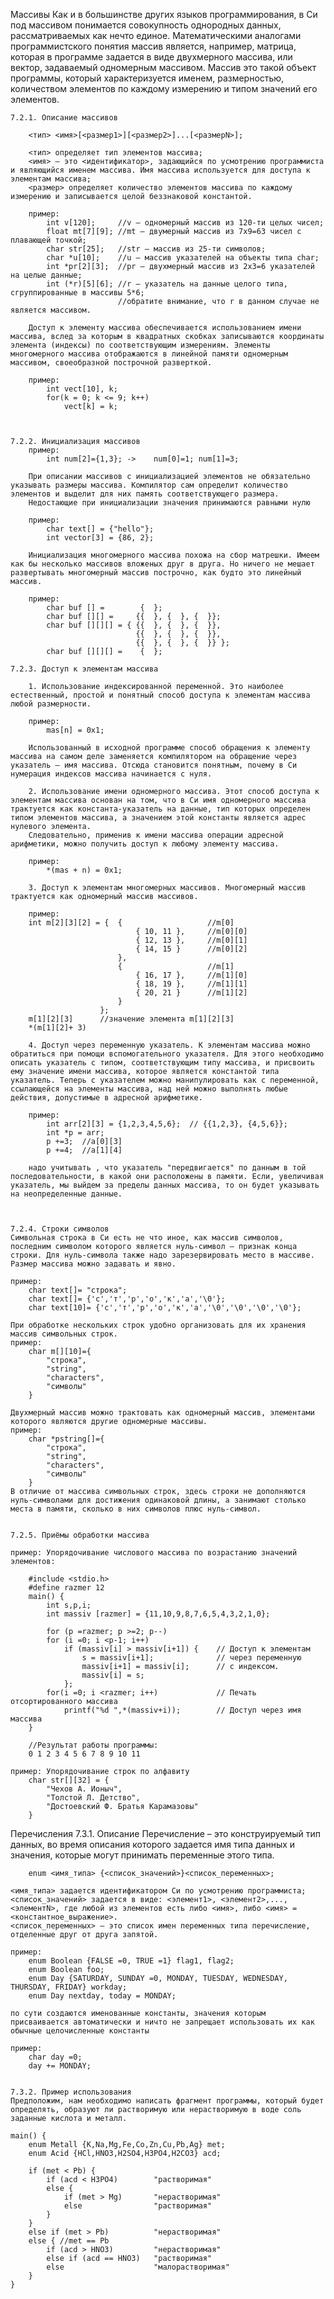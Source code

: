 Массивы
	Как и в большинстве других языков программирования, в Си под массивом понимается совокупность однородных данных, рассматриваемых как нечто единое. Математическими аналогами программистского понятия массив является, например, матрица, которая в программе задается в виде двухмерного массива, или вектор, задаваемый одномерным массивом. Массив это такой объект программы, который характеризуется именем, размерностью, количеством элементов по каждому измерению и типом значений его элементов.




	7.2.1. Описание массивов

		<тип> <имя>[<размер1>][<размер2>]...[<размерN>];

		<тип> определяет тип элементов массива;
		<имя> – это <идентификатор>, задающийся по усмотрению программиста и являющийся именем массива. Имя массива используется для доступа к элементам массива;
		<размер> определяет количество элементов массива по каждому измерению и записывается целой беззнаковой константой.

		пример:
			int v[120];		//v – одномерный массив из 120-ти целых чисел;
			float mt[7][9];	//mt – двумерный массив из 7x9=63 чисел с плавающей точкой;
			char str[25];	//str – массив из 25-ти символов;
			char *u[10];	//u – массив указателей на объекты типа char;
			int *pr[2][3];	//pr – двухмерный массив из 2х3=6 указателей на целые данные;
			int (*r)[5][6];	//r – указатель на данные целого типа, сгруппированные в массивы 5*6;
							//обратите внимание, что r в данном случае не является массивом.

		Доступ к элементу массива обеспечивается использованием имени массива, вслед за которым в квадратных скобках записываются координаты элемента (индексы) по соответствующим измерениям. Элементы многомерного массива отображаются в линейной памяти одномерным массивом, своеобразной построчной разверткой.

		пример:
			int vect[10], k;
			for(k = 0; k <= 9; k++)
				vect[k] = k;



	7.2.2. Инициализация массивов
		пример:
			int num[2]={1,3}; -> 	num[0]=1; num[1]=3;

		При описании массивов с инициализацией элементов не обязательно указывать размеры массива. Компилятор сам определит количество элементов и выделит для них память соответствующего размера.
		Недостающие при инициализации значения принимаются равными нулю

		пример:
			char text[] = {"hello"};
			int vector[3] = {86, 2};

		Инициализация многомерного массива похожа на сбор матрешки. Имеем как бы несколько массивов вложеных друг в друга. Но ничего не мешает развертывать многомерный массив построчно, как будто это линейный массив.

		пример:
			char buf [] =        {  };
			char buf [][] =     {{  }, {  }, {  }};
			char buf [][][] = { {{  }, {  }, {  }},
								{{  }, {  }, {  }},
								{{  }, {  }, {  }} };
			char buf [][][] =    {  };

	7.2.3. Доступ к элементам массива

		1. Использование индексированной переменной. Это наиболее естественный, простой и понятный способ доступа к элементам массива любой размерности.

		пример:
			mas[n] = 0x1;

		Использованный в исходной программе способ обращения к элементу массива на самом деле заменяется компилятором на обращение через указатель – имя массива. Отсюда становится понятным, почему в Си нумерация индексов массива начинается с нуля.

		2. Использование имени одномерного массива. Этот способ доступа к элементам массива основан на том, что в Си имя одномерного массива трактуется как константа-указатель на данные, тип которых определен типом элементов массива, а значением этой константы является адрес нулевого элемента.
		Следовательно, применив к имени массива операции адресной арифметики, можно получить доступ к любому элементу массива.

		пример:
			*(mas + n) = 0x1;

		3. Доступ к элементам многомерных массивов. Многомерный массив трактуется как одномерный массив массивов.

		пример:
		int m[2][3][2] = {	{					//m[0]
								{ 10, 11 },		//m[0][0]
								{ 12, 13 },		//m[0][1]
								{ 14, 15 }		//m[0][2]
							},
							{					//m[1]
								{ 16, 17 },		//m[1][0]
								{ 18, 19 },		//m[1][1]
								{ 20, 21 }		//m[1][2]
							}
						};
		m[1][2][3]		//значение элемента m[1][2][3]
		*(m[1][2]+ 3)

		4. Доступ через переменную указатель. К элементам массива можно обратиться при помощи вспомогательного указателя. Для этого необходимо описать указатель с типом, соответствующим типу массива, и присвоить ему значение имени массива, которое является константой типа указатель. Теперь с указателем можно манипулировать как с переменной, ссылающейся на элементы массива, над ней можно выполнять любые действия, допустимые в адресной арифметике.

		пример:
			int arr[2][3] = {1,2,3,4,5,6}; 	// {{1,2,3}, {4,5,6}};
			int *p = arr;
			p +=3;	//a[0][3]
			p +=4;	//a[1][4]

		надо учитывать , что указатель "передвигается" по данным в той последовательности, в какой они расположены в памяти. Если, увеличивая указатель, мы выйдем за пределы данных массива, то он будет указывать на неопределенные данные.



	7.2.4. Строки символов
	Cимвольная строка в Си есть не что иное, как массив символов, последним символом которого является нуль-символ – признак конца строки. Для нуль-символа также надо зарезервировать место в массиве. Размер массива можно задавать и явно.

	пример:
		char text[]= "строка";
		char text[]= {'с','т','р','о','к','а','\0'};
		char text[10]= {'с','т','р','о','к','а','\0','\0','\0','\0'};

	При обработке нескольких строк удобно организовать для их хранения массив символьных строк.
	пример:
		char m[][10]={
			"строка",
			"string",
			"characters",
			"символы"
		}

	Двухмерный массив можно трактовать как одномерный массив, элементами которого являются другие одномерные массивы.
	пример:
		char *pstring[]={
			"строка",
			"string",
			"characters",
			"символы"
		}
	В отличие от массива символьных строк, здесь строки не дополняются нуль-символами для достижения одинаковой длины, а занимают столько места в памяти, сколько в них символов плюс нуль-символ.


	7.2.5. Приёмы обработки массива

	пример: Упорядочивание числового массива по возрастанию значений элементов:

		#include <stdio.h>
		#define razmer 12
		main() {
			int s,p,i;
			int massiv [razmer] = {11,10,9,8,7,6,5,4,3,2,1,0};

			for (p =razmer; p >=2; p--)
			fоr (i =0; i <p-1; i++)
				if (massiv[i] > massiv[i+1]) {    // Доступ к элементам
					s = massiv[i+1];              // через переменную
					massiv[i+1] = massiv[i];      // с индексом.
					massiv[i] = s;
				};
			for(i =0; i <razmer; i++)             // Печать отсортированного массива
				printf("%d ",*(massiv+i));        // Доступ через имя массива
		}

		//Результат работы программы:
		0 1 2 3 4 5 6 7 8 9 10 11

	пример: Упорядочивание строк по алфавиту
		char str[][32] = {
			"Чехов А. Ионыч",
			"Толстой Л. Детство",
			"Достоевский Ф. Братья Карамазовы"
		}





Перечисления
	7.3.1. Описание
	Перечисление – это конструируемый тип данных, во время описания которого задается имя типа данных и значения, которые могут принимать переменные этого типа.

		enum <имя_типа> {<список_значений>}<список_переменных>;

	<имя_типа> задается идентификатором Си по усмотрению программиста;
	<список_значений> задается в виде: <элемент1>, <элемент2>,...,<элементN>, где любой из элементов есть либо <имя>, либо <имя> = <константное_выражение>.
	<список_переменных> – это список имен переменных типа перечисление, отделенные друг от друга запятой.

	пример:
		enum Boolean {FALSE =0, TRUE =1} flag1, flag2;
		enum Boolean foo;
		enum Day {SATURDAY, SUNDAY =0, MONDAY, TUESDAY, WEDNESDAY, THURSDAY, FRIDAY} workday;
		enum Day nextday, today = MONDAY;

	по сути создаются именованные константы, значения которым присваивается автоматически и ничто не запрещает использовать их как обычные целочисленные константы

	пример:
		char day =0;
		day += MONDAY;


	7.3.2. Пример использования
	Предположим, нам необходимо написать фрагмент программы, который будет определять, образуют ли растворимую или нерастворимую в воде соль заданные кислота и металл.

	main() {
		enum Metall {K,Na,Mg,Fe,Co,Zn,Cu,Pb,Ag} met;
		enum Acid {HCl,HNO3,H2SO4,H3PO4,H2CO3} acd;

		if (met < Pb) {
			if (acd < H3PO4)		"растворимая"
			else {
				if (met > Mg)		"нерастворимая"
				else				"растворимая"
			}
		}
		else if (met > Pb)			"нерастворимая"
		else { //met == Pb
			if (acd > HNO3)			"нерастворимая"
			else if (acd == HNO3)	"растворимая"
			else					"малорастворимая"
		}
	}



























